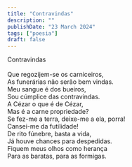 ```yaml
---
title: "Contravindas"
description: ""
publishDate: "23 March 2024"
tags: ["poesia"]
draft: false
---
```


Contravindas<br>
<br>
Que regozijem-se os carniceiros,<br>
As funerárias não serão bem vindas.<br>
Meu sangue é dos bueiros,<br>
Sou cúmplice das contravindas.<br>
A Cézar o que é de Cézar,<br>
Mas é a carne propriedade?<br>
Se fez-me a terra, deixe-me a ela, porra!<br>
Cansei-me da futilidade!<br>
De rito fúnebre, basta a vida,<br>
Já houve chances para despedidas.<br>
Fiquem meus olhos como herança<br>
Para as baratas, para as formigas.<br>